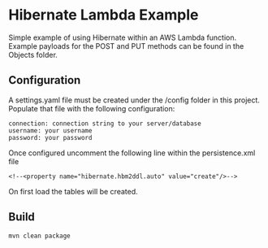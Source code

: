# Hibernate Lambda Example
Simple example of using Hibernate within an AWS Lambda function.  Example payloads for the POST and PUT methods can be
found in the Objects folder.

## Configuration
A settings.yaml file must be created under the /config folder in this
project. Populate that file with the following configuration:

    connection: connection string to your server/database
    username: your username
    password: your password
    
Once configured uncomment the following line within the persistence.xml file

```
<!--<property name="hibernate.hbm2ddl.auto" value="create"/>-->
```

On first load the tables will be created.

## Build

```
mvn clean package
```
